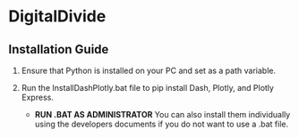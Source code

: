 # DigitalDivide

## Installation Guide

1. Ensure that Python is installed on your PC and set as a path variable.

2. Run the InstallDashPlotly.bat file to pip install Dash, Plotly, and Plotly Express. 
    - **RUN .BAT AS ADMINISTRATOR**  You can also install them individually using the developers documents if you do not want to use a .bat file.